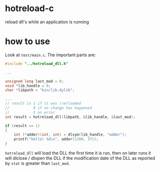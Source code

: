 # hotreload-c
reload dll's while an application is running

# how to use

Look at `test/main.c`. The important parts are:

```c
#include "../hotreload_dll.h"

...

unsigned long last_mod = 0;
void *lib_handle = 0;
char *libpath = "bin/lib.dylib";

...
// result is 1 if it was (re)loaded
//           0 if no change has happened
//          -1 on error
int result = hotreload_dll(libpath, &lib_handle, &last_mod);

if (result == 1)
{
    int (*adder)(int, int) = dlsym(lib_handle, "adder");
    printf("hello! %d\n", adder(1300, 37));
}
```

`hotreload_dll` will load the DLL the first time it is run, then on later runs it will dlclose / dlopen the DLL if the modification date of the DLL as reported by `stat` is greater than `last_mod`.

